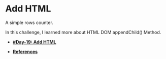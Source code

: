 # Add HTML

A simple rows counter.

In this challenge, I learned more about HTML DOM appendChild() Method.

- **[#Day-19: Add HTML](https://romariocoimbrac.github.io/100-days-of-code-challenge/src/day-019-add-html/)**

- **[References](https://www.w3schools.com/jsref/met_node_appendchild.asp)**
